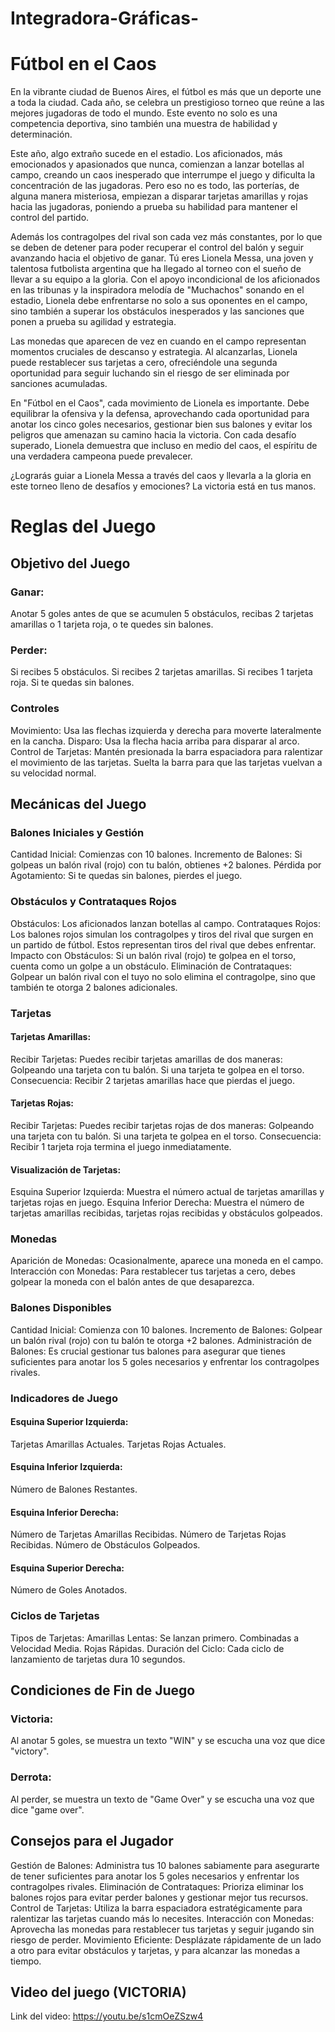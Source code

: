 # Integradora-Gráficas-

# Fútbol en el Caos

En la vibrante ciudad de Buenos Aires, el fútbol es más que un deporte une a toda la ciudad. Cada año, se celebra un prestigioso torneo que reúne a las mejores jugadoras de todo el mundo. Este evento no solo es una competencia deportiva, sino también una muestra de habilidad y determinación.

Este año, algo extraño sucede en el estadio. Los aficionados, más emocionados y apasionados que nunca, comienzan a lanzar botellas al campo, creando un caos inesperado que interrumpe el juego y dificulta la concentración de las jugadoras. Pero eso no es todo, las porterías, de alguna manera misteriosa, empiezan a disparar tarjetas amarillas y rojas hacia las jugadoras, poniendo a prueba su habilidad para mantener el control del partido.

Además los contragolpes del rival son cada vez más constantes, por lo que se deben de detener para poder recuperar el control del balón y seguir avanzando hacia el objetivo de ganar.
Tú eres Lionela Messa, una joven y talentosa futbolista argentina que ha llegado al torneo con el sueño de llevar a su equipo a la gloria. Con el apoyo incondicional de los aficionados en las tribunas y la inspiradora melodía de "Muchachos" sonando en el estadio, Lionela debe enfrentarse no solo a sus oponentes en el campo, sino también a superar los obstáculos inesperados y las sanciones que ponen a prueba su agilidad y estrategia.

Las monedas que aparecen de vez en cuando en el campo representan momentos cruciales de descanso y estrategia. Al alcanzarlas, Lionela puede restablecer sus tarjetas a cero, ofreciéndole una segunda oportunidad para seguir luchando sin el riesgo de ser eliminada por sanciones acumuladas.

En "Fútbol en el Caos", cada movimiento de Lionela es importante. Debe equilibrar la ofensiva y la defensa, aprovechando cada oportunidad para anotar los cinco goles necesarios, gestionar bien sus balones y evitar los peligros que amenazan su camino hacia la victoria. Con cada desafío superado, Lionela demuestra que incluso en medio del caos, el espíritu de una verdadera campeona puede prevalecer.

¿Lograrás guiar a Lionela Messa a través del caos y llevarla a la gloria en este torneo lleno de desafíos y emociones? La victoria está en tus manos.

# Reglas del Juego

## Objetivo del Juego

### Ganar: 
Anotar 5 goles antes de que se acumulen 5 obstáculos, recibas 2 tarjetas amarillas o 1 tarjeta roja, o te quedes sin balones.

### Perder:
Si recibes 5 obstáculos.
Si recibes 2 tarjetas amarillas.
Si recibes 1 tarjeta roja.
Si te quedas sin balones.

### Controles
Movimiento: Usa las flechas izquierda y derecha para moverte lateralmente en la cancha.
Disparo: Usa la flecha hacia arriba para disparar al arco.
Control de Tarjetas: Mantén presionada la barra espaciadora para ralentizar el movimiento de las tarjetas. Suelta la barra para que las tarjetas vuelvan a su velocidad normal.

## Mecánicas del Juego

### Balones Iniciales y Gestión
Cantidad Inicial: Comienzas con 10 balones.
Incremento de Balones: Si golpeas un balón rival (rojo) con tu balón, obtienes +2 balones.
Pérdida por Agotamiento: Si te quedas sin balones, pierdes el juego.

### Obstáculos y Contrataques Rojos
Obstáculos: Los aficionados lanzan botellas al campo.
Contrataques Rojos: Los balones rojos simulan los contragolpes y tiros del rival que surgen en un partido de fútbol. Estos representan tiros del rival que debes enfrentar.
Impacto con Obstáculos: Si un balón rival (rojo) te golpea en el torso, cuenta como un golpe a un obstáculo.
Eliminación de Contrataques: Golpear un balón rival con el tuyo no solo elimina el contragolpe, sino que también te otorga 2 balones adicionales.

### Tarjetas
#### Tarjetas Amarillas:
Recibir Tarjetas: Puedes recibir tarjetas amarillas de dos maneras:
Golpeando una tarjeta con tu balón.
Si una tarjeta te golpea en el torso.
Consecuencia: Recibir 2 tarjetas amarillas hace que pierdas el juego.
#### Tarjetas Rojas:
Recibir Tarjetas: Puedes recibir tarjetas rojas de dos maneras:
Golpeando una tarjeta con tu balón.
Si una tarjeta te golpea en el torso.
Consecuencia: Recibir 1 tarjeta roja termina el juego inmediatamente.

#### Visualización de Tarjetas:
Esquina Superior Izquierda: Muestra el número actual de tarjetas amarillas y tarjetas rojas en juego.
Esquina Inferior Derecha: Muestra el número de tarjetas amarillas recibidas, tarjetas rojas recibidas y obstáculos golpeados.

### Monedas
Aparición de Monedas: Ocasionalmente, aparece una moneda en el campo.
Interacción con Monedas: Para restablecer tus tarjetas a cero, debes golpear la moneda con el balón antes de que desaparezca.

### Balones Disponibles
Cantidad Inicial: Comienza con 10 balones.
Incremento de Balones: Golpear un balón rival (rojo) con tu balón te otorga +2 balones.
Administración de Balones: Es crucial gestionar tus balones para asegurar que tienes suficientes para anotar los 5 goles necesarios y enfrentar los contragolpes rivales.

### Indicadores de Juego

#### Esquina Superior Izquierda:
Tarjetas Amarillas Actuales.
Tarjetas Rojas Actuales.

#### Esquina Inferior Izquierda:
Número de Balones Restantes.

#### Esquina Inferior Derecha:
Número de Tarjetas Amarillas Recibidas.
Número de Tarjetas Rojas Recibidas.
Número de Obstáculos Golpeados.

#### Esquina Superior Derecha:
Número de Goles Anotados.

### Ciclos de Tarjetas
Tipos de Tarjetas:
Amarillas Lentas: Se lanzan primero.
Combinadas a Velocidad Media.
Rojas Rápidas.
Duración del Ciclo: Cada ciclo de lanzamiento de tarjetas dura 10 segundos.

## Condiciones de Fin de Juego

### Victoria:
Al anotar 5 goles, se muestra un texto "WIN" y se escucha una voz que dice "victory".
### Derrota:
Al perder, se muestra un texto de "Game Over" y se escucha una voz que dice "game over".

## Consejos para el Jugador
Gestión de Balones: Administra tus 10 balones sabiamente para asegurarte de tener suficientes para anotar los 5 goles necesarios y enfrentar los contragolpes rivales.
Eliminación de Contrataques: Prioriza eliminar los balones rojos para evitar perder balones y gestionar mejor tus recursos.
Control de Tarjetas: Utiliza la barra espaciadora estratégicamente para ralentizar las tarjetas cuando más lo necesites.
Interacción con Monedas: Aprovecha las monedas para restablecer tus tarjetas y seguir jugando sin riesgo de perder.
Movimiento Eficiente: Desplázate rápidamente de un lado a otro para evitar obstáculos y tarjetas, y para alcanzar las monedas a tiempo.

## Video del juego (VICTORIA)
Link del video: https://youtu.be/s1cmOeZSzw4
